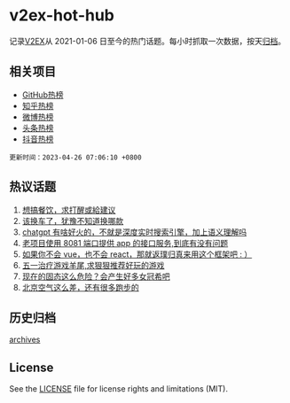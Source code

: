 # v2ex-hot-hub

 记录[V2EX](https://www.v2ex.com/)从 2021-01-06 日至今的热门话题。每小时抓取一次数据，按天[归档](archives)。
 
 ## 相关项目

- [GitHub热榜](https://github.com/snaildev/github-hot-hub)
- [知乎热榜](https://github.com/snaildev/zhihu-hot-hub)
- [微博热榜](https://github.com/snaildev/weibo-hot-hub)
- [头条热榜](https://github.com/snaildev/toutiao-hot-hub)
- [抖音热榜](https://github.com/snaildev/douyin-hot-hub)


 `更新时间：2023-04-26 07:06:10 +0800`

## 热议话题

1. [想搞餐饮，求打醒或給建议](https://www.v2ex.com/t/935237)
1. [该换车了，犹豫不知道换哪款](https://www.v2ex.com/t/935364)
1. [chatgpt 有啥好火的，不就是深度实时搜索引擎，加上语义理解吗](https://www.v2ex.com/t/935377)
1. [老项目使用 8081 端口提供 app 的接口服务,到底有没有问题](https://www.v2ex.com/t/935265)
1. [如果你不会 vue，也不会 react，那就返璞归真来用这个框架吧 : ）](https://www.v2ex.com/t/935283)
1. [五一治疗游戏羊尾,求狠狠推荐好玩的游戏](https://www.v2ex.com/t/935349)
1. [现在的固态这么危险？会产生好多女冠希吧](https://www.v2ex.com/t/935273)
1. [北京空气这么差，还有很多跑步的](https://www.v2ex.com/t/935223)

## 历史归档

[archives](archives)

## License

See the [LICENSE](LICENSE) file for license rights and limitations (MIT).
